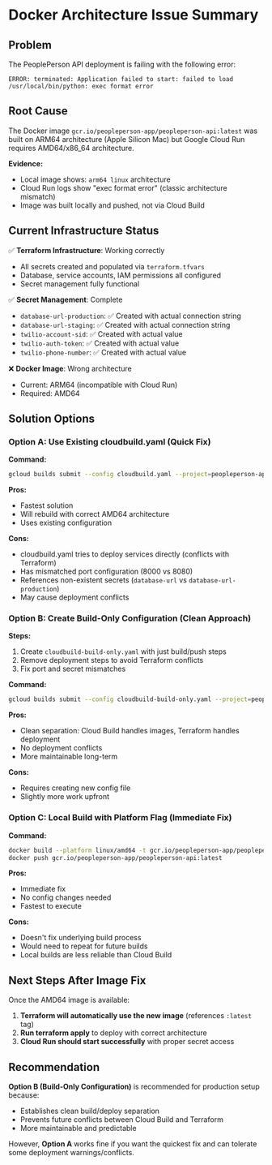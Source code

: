 # Docker Architecture Issue Summary

## Problem

The PeoplePerson API deployment is failing with the following error:
```
ERROR: terminated: Application failed to start: failed to load /usr/local/bin/python: exec format error
```

## Root Cause

The Docker image `gcr.io/peopleperson-app/peopleperson-api:latest` was built on ARM64 architecture (Apple Silicon Mac) but Google Cloud Run requires AMD64/x86_64 architecture.

**Evidence:**
- Local image shows: `arm64 linux` architecture
- Cloud Run logs show "exec format error" (classic architecture mismatch)
- Image was built locally and pushed, not via Cloud Build

## Current Infrastructure Status

✅ **Terraform Infrastructure**: Working correctly
- All secrets created and populated via `terraform.tfvars`
- Database, service accounts, IAM permissions all configured
- Secret management fully functional

✅ **Secret Management**: Complete
- `database-url-production`: ✅ Created with actual connection string
- `database-url-staging`: ✅ Created with actual connection string  
- `twilio-account-sid`: ✅ Created with actual value
- `twilio-auth-token`: ✅ Created with actual value
- `twilio-phone-number`: ✅ Created with actual value

❌ **Docker Image**: Wrong architecture
- Current: ARM64 (incompatible with Cloud Run)
- Required: AMD64

## Solution Options

### Option A: Use Existing cloudbuild.yaml (Quick Fix)

**Command:**
```bash
gcloud builds submit --config cloudbuild.yaml --project=peopleperson-app .
```

**Pros:**
- Fastest solution
- Will rebuild with correct AMD64 architecture
- Uses existing configuration

**Cons:**
- cloudbuild.yaml tries to deploy services directly (conflicts with Terraform)
- Has mismatched port configuration (8000 vs 8080)
- References non-existent secrets (`database-url` vs `database-url-production`)
- May cause deployment conflicts

### Option B: Create Build-Only Configuration (Clean Approach)

**Steps:**
1. Create `cloudbuild-build-only.yaml` with just build/push steps
2. Remove deployment steps to avoid Terraform conflicts
3. Fix port and secret mismatches

**Command:**
```bash
gcloud builds submit --config cloudbuild-build-only.yaml --project=peopleperson-app .
```

**Pros:**
- Clean separation: Cloud Build handles images, Terraform handles deployment
- No deployment conflicts
- More maintainable long-term

**Cons:**
- Requires creating new config file
- Slightly more work upfront

### Option C: Local Build with Platform Flag (Immediate Fix)

**Command:**
```bash
docker build --platform linux/amd64 -t gcr.io/peopleperson-app/peopleperson-api:latest -f api/Dockerfile.prod .
docker push gcr.io/peopleperson-app/peopleperson-api:latest
```

**Pros:**
- Immediate fix
- No config changes needed
- Fastest to execute

**Cons:**
- Doesn't fix underlying build process
- Would need to repeat for future builds
- Local builds are less reliable than Cloud Build

## Next Steps After Image Fix

Once the AMD64 image is available:

1. **Terraform will automatically use the new image** (references `:latest` tag)
2. **Run terraform apply** to deploy with correct architecture
3. **Cloud Run should start successfully** with proper secret access

## Recommendation

**Option B (Build-Only Configuration)** is recommended for production setup because:
- Establishes clean build/deploy separation
- Prevents future conflicts between Cloud Build and Terraform
- More maintainable and predictable

However, **Option A** works fine if you want the quickest fix and can tolerate some deployment warnings/conflicts.